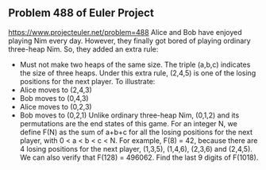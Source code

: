 ## Problem 488 of Euler Project 
https://www.projecteuler.net/problem=488
Alice and Bob have enjoyed playing Nim every day. However, they finally got bored of playing ordinary three-heap Nim.
So, they added an extra rule:
- Must not make two heaps of the same size.
The triple (a,b,c) indicates the size of three heaps.
Under this extra rule, (2,4,5) is one of the losing positions for the next player.
To illustrate:
- Alice moves to (2,4,3)
- Bob   moves to (0,4,3)
- Alice moves to (0,2,3)
- Bob   moves to (0,2,1)
Unlike ordinary three-heap Nim, (0,1,2) and its permutations are the end states of this game.
For an integer N, we define F(N) as the sum of a+b+c for all the losing positions for the next player, with 0 < a < b < c < N.
For example, F(8) = 42, because there are 4 losing positions for the next player, (1,3,5), (1,4,6), (2,3,6) and (2,4,5).
We can also verify that F(128) = 496062.
Find the last 9 digits of F(1018).